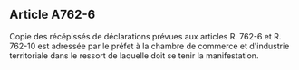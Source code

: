 Article A762-6
----
Copie des récépissés de déclarations prévues aux articles R. 762-6 et R. 762-10
est adressée par le préfet à la chambre de commerce et d'industrie territoriale
dans le ressort de laquelle doit se tenir la manifestation.
